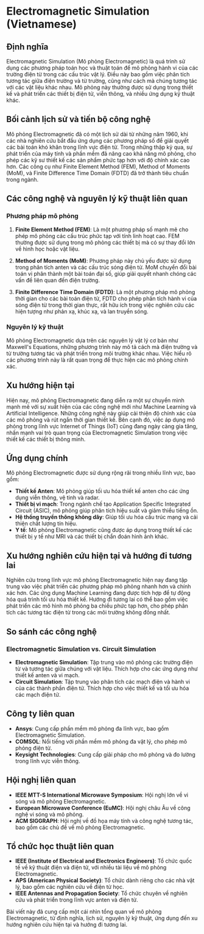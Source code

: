 # Electromagnetic Simulation (Vietnamese)

## Định nghĩa

Electromagnetic Simulation (Mô phỏng Electromagnetic) là quá trình sử dụng các phương pháp toán học và thuật toán để mô phỏng hành vi của các trường điện từ trong các cấu trúc vật lý. Điều này bao gồm việc phân tích tương tác giữa điện trường và từ trường, cũng như cách mà chúng tương tác với các vật liệu khác nhau. Mô phỏng này thường được sử dụng trong thiết kế và phát triển các thiết bị điện tử, viễn thông, và nhiều ứng dụng kỹ thuật khác.

## Bối cảnh lịch sử và tiến bộ công nghệ

Mô phỏng Electromagnetic đã có một lịch sử dài từ những năm 1960, khi các nhà nghiên cứu bắt đầu ứng dụng các phương pháp số để giải quyết các bài toán khó khăn trong lĩnh vực điện từ. Trong những thập kỷ qua, sự phát triển của máy tính và phần mềm đã nâng cao khả năng mô phỏng, cho phép các kỹ sư thiết kế các sản phẩm phức tạp hơn với độ chính xác cao hơn. Các công cụ như Finite Element Method (FEM), Method of Moments (MoM), và Finite Difference Time Domain (FDTD) đã trở thành tiêu chuẩn trong ngành.

## Các công nghệ và nguyên lý kỹ thuật liên quan

### Phương pháp mô phỏng

1. **Finite Element Method (FEM)**: Là một phương pháp số mạnh mẽ cho phép mô phỏng các cấu trúc phức tạp với tính linh hoạt cao. FEM thường được sử dụng trong mô phỏng các thiết bị mà có sự thay đổi lớn về hình học hoặc vật liệu.

2. **Method of Moments (MoM)**: Phương pháp này chủ yếu được sử dụng trong phân tích anten và các cấu trúc sóng điện từ. MoM chuyển đổi bài toán vi phân thành một bài toán đại số, giúp giải quyết nhanh chóng các vấn đề liên quan đến điện trường.

3. **Finite Difference Time Domain (FDTD)**: Là một phương pháp mô phỏng thời gian cho các bài toán điện từ, FDTD cho phép phân tích hành vi của sóng điện từ trong thời gian thực, rất hữu ích trong việc nghiên cứu các hiện tượng như phản xạ, khúc xạ, và lan truyền sóng.

### Nguyên lý kỹ thuật

Mô phỏng Electromagnetic dựa trên các nguyên lý vật lý cơ bản như Maxwell's Equations, những phương trình này mô tả cách mà điện trường và từ trường tương tác và phát triển trong môi trường khác nhau. Việc hiểu rõ các phương trình này là rất quan trọng để thực hiện các mô phỏng chính xác.

## Xu hướng hiện tại

Hiện nay, mô phỏng Electromagnetic đang diễn ra một sự chuyển mình mạnh mẽ với sự xuất hiện của các công nghệ mới như Machine Learning và Artificial Intelligence. Những công nghệ này giúp cải thiện độ chính xác của các mô phỏng và rút ngắn thời gian thiết kế. Bên cạnh đó, việc áp dụng mô phỏng trong lĩnh vực Internet of Things (IoT) cũng đang ngày càng gia tăng, nhấn mạnh vai trò quan trọng của Electromagnetic Simulation trong việc thiết kế các thiết bị thông minh.

## Ứng dụng chính

Mô phỏng Electromagnetic được sử dụng rộng rãi trong nhiều lĩnh vực, bao gồm:

- **Thiết kế Anten**: Mô phỏng giúp tối ưu hóa thiết kế anten cho các ứng dụng viễn thông, vệ tinh và radar.
- **Thiết bị vi mạch**: Trong ngành chế tạo Application Specific Integrated Circuit (ASIC), mô phỏng giúp phân tích hiệu suất và giảm thiểu tiếng ồn.
- **Hệ thống truyền thông không dây**: Giúp tối ưu hóa cấu trúc mạng và cải thiện chất lượng tín hiệu.
- **Y tế**: Mô phỏng Electromagnetic cũng được áp dụng trong thiết kế các thiết bị y tế như MRI và các thiết bị chẩn đoán hình ảnh khác.

## Xu hướng nghiên cứu hiện tại và hướng đi tương lai

Nghiên cứu trong lĩnh vực mô phỏng Electromagnetic hiện nay đang tập trung vào việc phát triển các phương pháp mô phỏng nhanh hơn và chính xác hơn. Các ứng dụng Machine Learning đang được tích hợp để tự động hóa quá trình tối ưu hóa thiết kế. Hướng đi tương lai có thể bao gồm việc phát triển các mô hình mô phỏng ba chiều phức tạp hơn, cho phép phân tích các tương tác điện từ trong các môi trường không đồng nhất.

## So sánh các công nghệ

### Electromagnetic Simulation vs. Circuit Simulation

- **Electromagnetic Simulation**: Tập trung vào mô phỏng các trường điện từ và tương tác giữa chúng với vật liệu. Thích hợp cho các ứng dụng như thiết kế anten và vi mạch.
- **Circuit Simulation**: Tập trung vào phân tích các mạch điện và hành vi của các thành phần điện tử. Thích hợp cho việc thiết kế và tối ưu hóa các mạch điện tử.

## Công ty liên quan

- **Ansys**: Cung cấp phần mềm mô phỏng đa lĩnh vực, bao gồm Electromagnetic Simulation.
- **COMSOL**: Nổi tiếng với phần mềm mô phỏng đa vật lý, cho phép mô phỏng điện từ.
- **Keysight Technologies**: Cung cấp giải pháp cho mô phỏng và đo lường trong lĩnh vực viễn thông.

## Hội nghị liên quan

- **IEEE MTT-S International Microwave Symposium**: Hội nghị lớn về vi sóng và mô phỏng Electromagnetic.
- **European Microwave Conference (EuMC)**: Hội nghị châu Âu về công nghệ vi sóng và mô phỏng.
- **ACM SIGGRAPH**: Hội nghị về đồ họa máy tính và công nghệ tương tác, bao gồm các chủ đề về mô phỏng Electromagnetic.

## Tổ chức học thuật liên quan

- **IEEE (Institute of Electrical and Electronics Engineers)**: Tổ chức quốc tế về kỹ thuật điện và điện tử, với nhiều tài liệu về mô phỏng Electromagnetic.
- **APS (American Physical Society)**: Tổ chức dành riêng cho các nhà vật lý, bao gồm các nghiên cứu về điện từ học.
- **IEEE Antennas and Propagation Society**: Tổ chức chuyên về nghiên cứu và phát triển trong lĩnh vực anten và điện từ.

Bài viết này đã cung cấp một cái nhìn tổng quan về mô phỏng Electromagnetic, từ định nghĩa, lịch sử, nguyên lý kỹ thuật, ứng dụng đến xu hướng nghiên cứu hiện tại và hướng đi tương lai.
